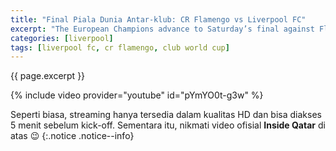 ```yaml
---
title: "Final Piala Dunia Antar-klub: CR Flamengo vs Liverpool FC"
excerpt: "The European Champions advance to Saturday’s final against Flamengo, who rallied to defeat Saudi side Al-Hilal earlier in first semi-final."
categories: [liverpool]
tags: [liverpool fc, cr flamengo, club world cup]
---
```

{{ page.excerpt }}

{% include video provider="youtube" id="pYmYO0t-g3w" %}

Seperti biasa, streaming hanya tersedia dalam kualitas HD dan bisa diakses 5 menit sebelum kick-off. Sementara itu, nikmati video ofisial **Inside Qatar** di atas 😉
{:.notice .notice--info}
